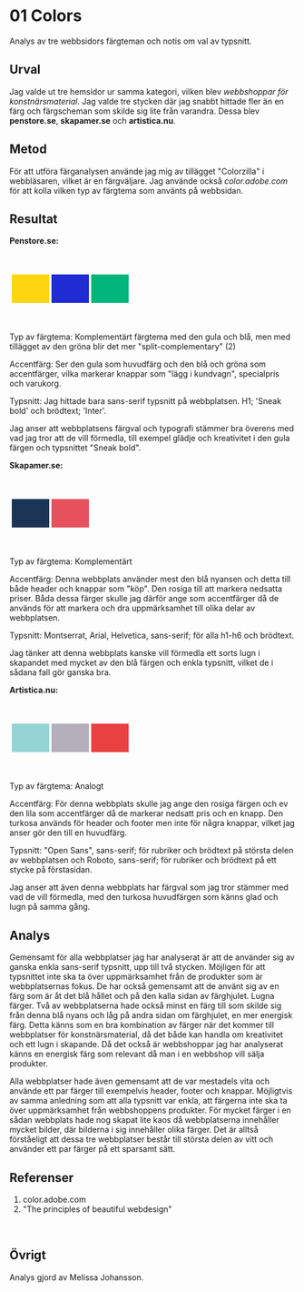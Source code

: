 01 Colors
=======================

Analys av tre webbsidors färgteman och notis om val av typsnitt.

Urval
-----------------------

Jag valde ut tre hemsidor ur samma kategori, vilken blev *webbshoppar för konstnärsmaterial*. Jag valde tre stycken där jag snabbt hittade
fler än en färg och färgscheman som skilde sig lite från varandra. Dessa blev **penstore.se**, **skapamer.se** och **artistica.nu**.

Metod
-----------------------

För att utföra färganalysen använde jag mig av tillägget "Colorzilla" i webbläsaren, vilket är en färgväljare. Jag använde också
*color.adobe.com* för att kolla vilken typ av färgtema som använts på webbsidan.

Resultat
-----------------------


**Penstore.se:**
<img src="%assets_url%/img/penstore.png" class="no-hue-rotation" alt="">

&nbsp;
<table style="border-spacing: 4px; border-collapse: separate">
<tr>
<td style="height: 50px; width: 50px; background-color: #ffd511">
<td style="height: 50px; width: 50px; background-color: #1f2cd3">
<td style="height: 50px; width: 50px; background-color: #00b67a">
</tr>
</table>
&nbsp;

Typ av färgtema: Komplementärt färgtema med den gula och blå, men med tillägget av den gröna blir det mer "split-complementary" (2)


Accentfärg: Ser den gula som huvudfärg och den blå och gröna som accentfärger, vilka markerar knappar som "lägg i kundvagn", specialpris och varukorg.


Typsnitt: Jag hittade bara sans-serif typsnitt på webbplatsen. H1; 'Sneak bold' och brödtext; 'Inter'.


Jag anser att webbplatsens färgval och typografi stämmer bra överens med vad jag tror att de vill förmedla, till exempel glädje och kreativitet i den gula färgen och typsnittet "Sneak bold".


**Skapamer.se:**
<img src="%assets_url%/img/skapamer.png" class="no-hue-rotation" alt="">

&nbsp;
<table style="border-spacing: 4px; border-collapse: separate">
<tr>
<td style="height: 50px; width: 50px; background-color: #1c3455">
<td style="height: 50px; width: 50px; background-color: #e5525d">
</tr>
</table>
&nbsp;

Typ av färgtema: Komplementärt


Accentfärg: Denna webbplats använder mest den blå nyansen och detta till både header och knappar som "köp". Den rosiga till att markera nedsatta priser. Båda dessa färger skulle jag därför ange som accentfärger då de används för att markera och dra uppmärksamhet till olika delar av webbplatsen.


Typsnitt: Montserrat, Arial, Helvetica, sans-serif; för alla h1-h6 och brödtext.


Jag tänker att denna webbplats kanske vill förmedla ett sorts lugn i skapandet med mycket av den blå färgen och enkla typsnitt, vilket de i sådana fall gör ganska bra.


**Artistica.nu:**
<img src="%assets_url%/img/artistica.png" class="no-hue-rotation" alt="">

&nbsp;
<table style="border-spacing: 4px; border-collapse: separate">
<tr>
<td style="height: 50px; width: 50px; background-color: #95d4d4">
<td style="height: 50px; width: 50px; background-color: #b5afbb">
<td style="height: 50px; width: 50px; background-color: #e94141">
</tr>
</table>
&nbsp;

Typ av färgtema: Analogt


Accentfärg: För denna webbplats skulle jag ange den rosiga färgen och ev den lila som accentfärger då de markerar nedsatt pris och en knapp. Den turkosa används för header och footer men inte för några knappar, vilket jag anser gör den till en huvudfärg.


Typsnitt: "Open Sans", sans-serif; för rubriker och brödtext på största delen av webbplatsen och Roboto, sans-serif; för rubriker
och brödtext på ett stycke på förstasidan.


Jag anser att även denna webbplats har färgval som jag tror stämmer med vad de vill förmedla, med den turkosa huvudfärgen som känns glad och lugn på samma gång.

Analys
-----------------------

Gemensamt för alla webbplatser jag har analyserat är att de använder sig av ganska enkla sans-serif typsnitt, upp till två stycken. Möjligen för att typsnittet inte ska ta över uppmärksamhet från de produkter som är webbplatsernas fokus. De har också gemensamt att de använt sig av en färg som är åt det blå hållet och på den kalla sidan av färghjulet. Lugna färger. Två av webbplatserna hade också minst en färg till som skilde sig från denna blå nyans och låg på andra sidan om färghjulet, en mer energisk färg. Detta känns som en bra kombination av färger när det kommer till webbplatser för konstnärsmaterial, då det både kan handla om kreativitet och ett lugn i skapande. Då det också är webbshoppar jag har analyserat känns en energisk färg som relevant då man i en webbshop vill sälja produkter.

Alla webbplatser hade även gemensamt att de var mestadels vita och använde ett par färger till exempelvis header, footer och knappar. Möjligtvis av samma anledning som att alla typsnitt var enkla, att färgerna inte ska ta över uppmärksamhet från webbshoppens produkter. För mycket färger i en sådan webbplats hade nog skapat lite kaos då webbplatserna innehåller mycket bilder, där bilderna i sig innehåller olika färger. Det är alltså förståeligt att dessa tre webbplatser består till största delen av vitt och använder ett par färger på ett sparsamt sätt. 

Referenser
-----------------------

1. color.adobe.com
2. "The principles of beautiful webdesign"

&nbsp;

Övrigt
-----------------------

Analys gjord av Melissa Johansson.
